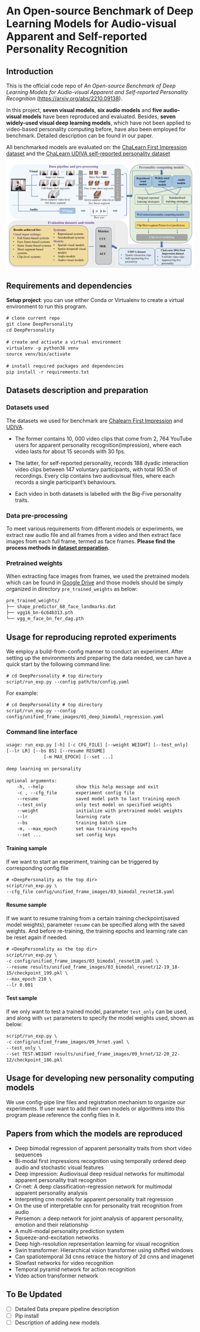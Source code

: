 # An Open-source Benchmark of Deep Learning Models for Audio-visual Apparent and Self-reported Personality Recognition
## Introduction
This is the official code repo of *An Open-source Benchmark of Deep Learning Models for Audio-visual Apparent and Self-reported Personality Recognition* (https://arxiv.org/abs/2210.09138).

In this project, **seven visual models**, **six audio models** and **five audio-visual models** have been reproduced 
and evaluated. Besides, **seven widely-used visual deep learning models**, which have not been applied to video-based 
personality computing before, have also been employed for benchmark. Detailed description can be found in our paper.

All benchmarked models are evaluated on: 
the [ChaLearn First Impression dataset](https://chalearnlap.cvc.uab.cat/dataset/24/description/#) and
the [ChaLearn UDIVA self-reported personality dataset](https://chalearnlap.cvc.uab.es/dataset/41/description/#)


<center>
<img src="docs/figures/pipeline.png" />
</center>



## Requirements and dependencies
 **Setup project**: you can use either Conda or Virtualenv to create a virtual environment to run this program.
```shell
# clone current repo
git clone DeepPersonality
cd DeepPersonality

# create and activate a virtual environment
virtualenv -p python38 venv
source venv/bin/activate

# install required packages and dependencies
pip install -r requirements.txt
```


## Datasets description and preparation
### Datasets used
The datasets we used for benchmark are [Chalearn First Impression](https://chalearnlap.cvc.uab.cat/dataset/24/description/#) 
and [UDIVA](https://chalearnlap.cvc.uab.es/dataset/41/description/#). 

- The former contains  10, 000 video clips that come from 2, 764 YouTube users for apparent personality recognition(impression), 
where each video lasts for about 15 seconds with 30 fps. 

- The latter, for self-reported personality, records 188 dyadic 
interaction video clips between 147 voluntary participants, with total 90.5h of recordings. Every clip contains two audiovisual files, where each records a single participant’s behaviours. 

- Each video in both datasets is labelled with the Big-Five personality traits. 
### Data pre-processing
To meet various requirements from different models or experiments, we extract raw audio file and all frames from a video
and then extract face images from each full frame, termed as face frames. **Please find the process methods in 
[dataset preparation](datasets/README.md).**

### Pretrained weights
When extracting face images from frames, we used the pretrained models which can be found in 
[Google Drive](https://drive.google.com/drive/folders/1gxkjIkIt7jOk_3RJhzORUzIj9NkIaqT1?usp=sharing)
and those models should be simply organized in directory `pre_trained_weights` as below:
```
pre_trained_weights/
├── shape_predictor_68_face_landmarks.dat
├── vgg16_bn-6c64b313.pth
└── vgg_m_face_bn_fer_dag.pth
```


## Usage for reproducing reproted experiments
We employ a build-from-config manner to conduct an experiment. After setting up the environments and preparing the data needed,
we can have a quick start by the following command line:
```shell
# cd DeepPersonality # top directory 
script/run_exp.py --config path/to/config.yaml 
```
For example:
```shell
# cd DeepPersonality # top directory
script/run_exp.py --config config/unified_frame_images/01_deep_bimodal_regression.yaml
```


### Command line interface
    usage: run_exp.py [-h] [-c CFG_FILE] [--weight WEIGHT] [--test_only] [--lr LR] [--bs BS] [--resume RESUME]
                  [-m MAX_EPOCH] [--set ...]

    deep learning on personality

    optional arguments:
        -h, --help            show this help message and exit
        -c , --cfg_file       experiment config file
        --resume              saved model path to last training epoch
        --test_only           only test model on specified weights
        --weight              initialize with pretrained model weights
        --lr                  learning rate
        --bs                  training batch size
        -m, --max_epoch       set max training epochs
        --set ...             set config keys

#### Training sample
If we want to start an experiment, training can be triggered by corresponding config file
```shell
# <DeepPersonality as the top dir>
script/run_exp.py \
--cfg_file config/unified_frame_images/03_bimodal_resnet18.yaml 

```

#### Resume sample
If we want to resume training from a certain training checkpoint(saved model weights), parameter `resume` can be specified 
along with the saved weights. And before re-training, the training epochs and learning rate can be reset again if needed.
```shell
# <DeepPersonality as the top dir>
script/run_exp.py \
-c config/unified_frame_images/03_bimodal_resnet18.yaml \
--resume results/unified_frame_images/03_bimodal_resnet/12-19_18-15/checkpoint_199.pkl \
--max_epoch 210 \
--lr 0.001
```
#### Test sample
If we only want to test a trained model, parameter `test_only` can be used, and along with `set` parameters to specify the model 
weights used, shown as below:
```shell
script/run_exp.py \
-c config/unified_frame_images/09_hrnet.yaml \
--test_only \
--set TEST.WEIGHT results/unified_frame_images/09_hrnet/12-20_22-12/checkpoint_186.pkl
```



## Usage for developing new personality computing models
We use config-pipe line files and registration mechanism to organize our experiments. If user want to add their own 
models or algorithms into this program please reference the config files in it.




## Papers from which the models are reproduced

- Deep bimodal regression of apparent personality traits from short video sequences
- Bi-modal first impressions recognition using temporally ordered deep audio and stochastic visual features
- Deep impression: Audiovisual deep residual networks for multimodal apparent personality trait recognition
- Cr-net: A deep classification-regression network for multimodal apparent personality analysis
- Interpreting cnn models for apparent personality trait regression
- On the use of interpretable cnn for personality trait recognition from audio
- Persemon: a deep network for joint analysis of apparent personality, emotion and their relationship
- A multi-modal personality prediction system
- Squeeze-and-excitation networks
- Deep high-resolution representation learning for visual recognition
- Swin transformer: Hierarchical vision transformer using shifted windows
- Can spatiotemporal 3d cnns retrace the history of 2d cnns and imagenet
- Slowfast networks for video recognition
- Temporal pyramid network for action recognition
- Video action transformer network



## To Be Updated
- [ ] Detailed Data prepare pipeline description
- [ ] Pip install
- [ ] Description of adding new models
